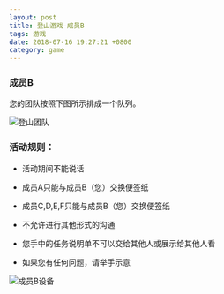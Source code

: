 ```yaml
---
layout: post
title: 登山游戏-成员B
tags: 游戏
date: 2018-07-16 19:27:21 +0800
category: game
---
```


### 成员B


您的团队按照下图所示排成一个队列。

![登山团队](/game/img/organization-for-climb-six.JPG)


### 活动规则：

- 活动期间不能说话

- 成员A只能与成员B（您）交换便签纸

- 成员C,D,E,F只能与成员B（您）交换便签纸

- 不允许进行其他形式的沟通

- 您手中的任务说明单不可以交给其他人或展示给其他人看

- 如果您有任何问题，请举手示意

![成员B设备](/game/img/climb-devices-bz.JPG)